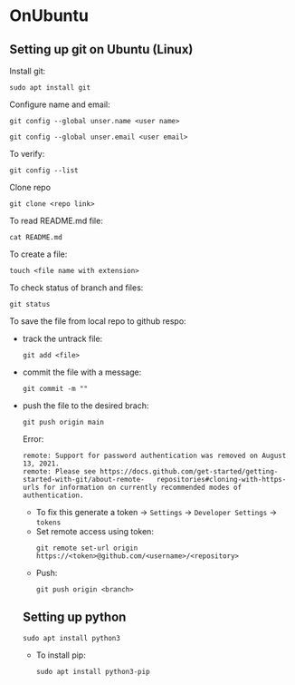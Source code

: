 # OnUbuntu
## Setting up git on Ubuntu (Linux)

Install git:
```
sudo apt install git
```
Configure name and email:

```
git config --global unser.name <user name>
```

```
git config --global unser.email <user email>
```
To verify:
```
git config --list
```
Clone repo

```
git clone <repo link>
```
To read README.md file:

```
cat README.md
```
To create a file:
```
touch <file name with extension>
```
To check status of branch and files:

```
git status
```
To save the file from local repo to github respo:
- track the untrack file:
  ```
  git add <file>
  ```
- commit the file with a message:
  ```
  git commit -m ""
  ```
- push the file to the desired brach:
  ```
  git push origin main
  ```
  Error:
  ```
  remote: Support for password authentication was removed on August 13, 2021.
  remote: Please see https://docs.github.com/get-started/getting-started-with-git/about-remote-   repositories#cloning-with-https-urls for information on currently recommended modes of authentication.
  ```
  - To fix this generate a token -> `Settings` -> `Developer Settings` -> `tokens`
  - Set remote access using token:
    ```
    git remote set-url origin https://<token>@github.com/<username>/<repository>
    ```
  - Push:
    ```
    git push origin <branch>
    ```

  ## Setting up python

  ```
  sudo apt install python3
  ```

  - To install pip:
    ```
    sudo apt install python3-pip
    ```
    
